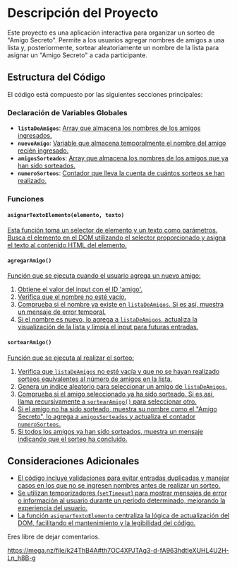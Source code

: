 # Descripción del Proyecto

Este proyecto es una aplicación interactiva para organizar un sorteo de "Amigo Secreto". Permite a los usuarios agregar nombres de amigos a una lista y, posteriormente, sortear aleatoriamente un nombre de la lista para asignar un "Amigo Secreto" a cada participante.

## Estructura del Código

El código está compuesto por las siguientes secciones principales:

### Declaración de Variables Globales

- **`listaDeAmigos`**: <u>Array que almacena los nombres de los amigos ingresados.</u>
- **`nuevoAmigo`**: <u>Variable que almacena temporalmente el nombre del amigo recién ingresado.</u>
- **`amigosSorteados`**: <u>Array que almacena los nombres de los amigos que ya han sido sorteados.</u>
- **`numeroSorteos`**: <u>Contador que lleva la cuenta de cuántos sorteos se han realizado.</u>

### Funciones

#### `asignarTextoElemento(elemento, texto)`

<u>Esta función toma un selector de elemento y un texto como parámetros. Busca el elemento en el DOM utilizando el selector proporcionado y asigna el texto al contenido HTML del elemento.</u>

#### `agregarAmigo()`

<u>Función que se ejecuta cuando el usuario agrega un nuevo amigo:</u>

1. <u>Obtiene el valor del input con el ID 'amigo'.</u>
2. <u>Verifica que el nombre no esté vacío.</u>
3. <u>Comprueba si el nombre ya existe en `listaDeAmigos`. Si es así, muestra un mensaje de error temporal.</u>
4. <u>Si el nombre es nuevo, lo agrega a `listaDeAmigos`, actualiza la visualización de la lista y limpia el input para futuras entradas.</u>

#### `sortearAmigo()`

<u>Función que se ejecuta al realizar el sorteo:</u>

1. <u>Verifica que `listaDeAmigos` no esté vacía y que no se hayan realizado sorteos equivalentes al número de amigos en la lista.</u>
2. <u>Genera un índice aleatorio para seleccionar un amigo de `listaDeAmigos`.</u>
3. <u>Comprueba si el amigo seleccionado ya ha sido sorteado. Si es así, llama recursivamente a `sortearAmigo()` para seleccionar otro.</u>
4. <u>Si el amigo no ha sido sorteado, muestra su nombre como el "Amigo Secreto", lo agrega a `amigosSorteados` y actualiza el contador `numeroSorteos`.</u>
5. <u>Si todos los amigos ya han sido sorteados, muestra un mensaje indicando que el sorteo ha concluido.</u>

## Consideraciones Adicionales

- <u>El código incluye validaciones para evitar entradas duplicadas y manejar casos en los que no se ingresen nombres antes de realizar un sorteo.</u>
- <u>Se utilizan temporizadores (`setTimeout`) para mostrar mensajes de error o información al usuario durante un período determinado, mejorando la experiencia del usuario.</u>
- <u>La función `asignarTextoElemento` centraliza la lógica de actualización del DOM, facilitando el mantenimiento y la legibilidad del código.</u>


Eres libre de dejar comentarios.


https://mega.nz/file/k24ThB4A#th7OC4XPJTAg3-d-fA963hdtIeXUHL4U2H-Ln_h8B-g
